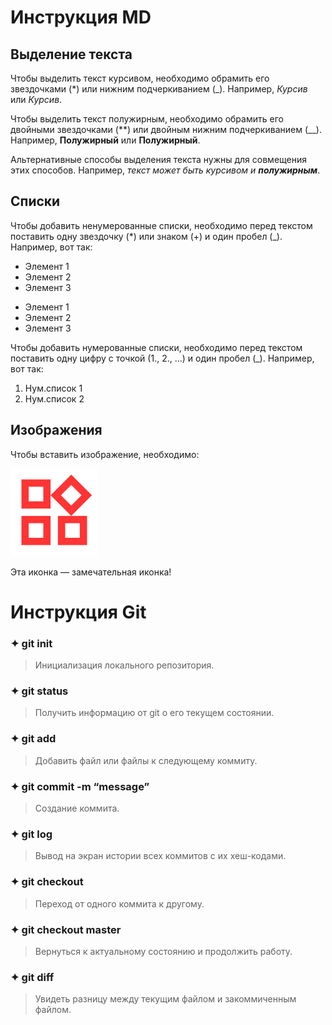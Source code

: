 # Инструкция MD

## Выделение текста

Чтобы выделить текст курсивом, необходимо обрамить его звездочками (*) или нижним подчеркиванием (_). Например, *Курсив* или _Курсив_.

Чтобы выделить текст полужирным, необходимо обрамить его двойными звездочками (**) или двойным нижним подчеркиванием (__). Например, **Полужирный** или __Полужирный__.

Альтернативные способы выделения текста нужны для совмещения этих способов. Например, _текст может быть курсивом и **полужирным**_.

## Списки

Чтобы добавить ненумерованные списки, необходимо перед текстом поставить одну звездочку (*) или знаком (+) и один пробел (_). Например, вот так:

* Элемент 1
* Элемент 2
* Элемент 3
+ Элемент 1
+ Элемент 2
+ Элемент 3

Чтобы добавить нумерованные списки, необходимо перед текстом поставить одну цифру с точкой (1., 2., ...) и один пробел (_). Например, вот так:

1. Нум.список 1
2. Нум.список 2

## Изображения

Чтобы вставить изображение, необходимо: 

![Это иконка](widgets.png)

Эта иконка — замечательная иконка!

# Инструкция Git

### ✦ git init 
> Инициализация локального репозитория.

### ✦ git status 
> Получить информацию от git о его текущем состоянии.

### ✦ git add 
> Добавить файл или файлы к следующему коммиту.

### ✦ git commit -m “message” 
> Создание коммита.

### ✦ git log 
> Вывод на экран истории всех коммитов с их хеш-кодами.

### ✦ git checkout 
> Переход от одного коммита к другому.

### ✦ git checkout master 
> Вернуться к актуальному состоянию и продолжить работу.

### ✦ git diff 
> Увидеть разницу между текущим файлом и закоммиченным файлом.